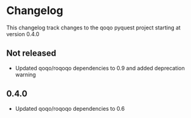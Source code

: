 # Changelog

This changelog track changes to the qoqo pyquest project starting at version 0.4.0

## Not released

* Updated qoqo/roqoqo dependencies to 0.9 and added deprecation warning

## 0.4.0

* Updated qoqo/roqoqo dependencies to 0.6

